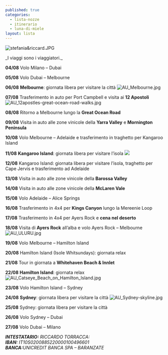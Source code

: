 ```yaml
---
published: true
categories:
  - lista-nozze
  - itinerario
  - luna-di-miele
layout: lista
---
```

![stefania&riccard.JPG]({{site.baseurl}}/images/stefania&riccard.JPG)

<div class="citazione">
_I viaggi sono i viaggiatori._
</div>

**04/08**	Volo Milano – Dubai

**05/08**	Volo Dubai – Melbourne
                        
**06/08**	**Melbourne**: giornata libera per visitare la città
![AU_Melbourne.jpg]({{site.baseurl}}/images/AU_Melbourne.jpg)

**07/08**	Trasferimento in auto per Port Campbell e visita ai **12 Apostoli**
![AU_12apostles-great-ocean-road-walks.jpg]({{site.baseurl}}/images/AU_12apostles-great-ocean-road-walks.jpg)

**08/08**	Ritorno a Melbourne lungo la **Great Ocean Road**

**09/08**	Visita in auto alle zone vinicole della **Yarra Valley** e **Mornington Peninsula**

**10/08**	Volo Melbourne – Adelaide e trasferimento in traghetto per Kangaroo Island

**11/08**	**Kangaroo Island**: giornata libera per visitare l’isola
![]({{site.baseurl}}/images/AU_kangaroo%20island2.jpg)

**12/08**	Kangaroo Island: giornata libera per visitare l’isola, traghetto per Cape Jervis e trasferimento ad Adelaide

**13/08**	Visita in auto alle zone vinicole della **Barossa Valley** 

**14/08**	Visita in auto alle zone vinicole della **McLaren Vale**

**15/08**	Volo Adelaide – Alice Springs

**16/08**	Trasferimento in 4x4 per **Kings Canyon** lungo la Mereenie Loop

**17/08**	Trasferimento in 4x4 per Ayers Rock e **cena nel deserto**

**18/08**	Visita di **Ayers Rock** all’alba e volo Ayers Rock – Melbourne
![AU_ULURU.jpg]({{site.baseurl}}/images/AU_ULURU.jpg)
            
**19/08**	Volo Melbourne – Hamilton Island

**20/08**	Hamilton Island (Isole Whitsundays): giornata relax

**21/08**	Tour in giornata a **Whitehaven Beach & Innlet**

**22/08**	**Hamilton Island**: giornata relax
![AU_Catseye_Beach_on_Hamilton_Island.jpg]({{site.baseurl}}/images/AU_Catseye_Beach_on_Hamilton_Island.jpg)

**23/08**	Volo Hamilton Island – Sydney

**24/08**	**Sydney**: giornata libera per visitare la città
![AU_Sydney-skyline.jpg]({{site.baseurl}}/images/AU_Sydney-skyline.jpg)

**25/08**	Sydney: giornata libera per visitare la città

**26/08**	Volo Sydney – Dubai

**27/08**	Volo Dubai – Milano


<address>
<strong>INTESTATARIO:</strong> RICCARDO TORRACCA:<br/>
<strong>IBAN:</strong> IT10S0200885220000100496601<br/>
<strong>BANCA:</strong>UNICREDIT BANCA SPA – BARANZATE<br/>
</address>
